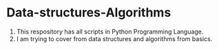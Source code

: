 # Data-structures-Algorithms

1. This respository has all scripts in Python Programming Language.
2. I am trying to cover from data structures and algorithms from basics. 
